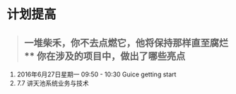 


# 计划提高
> 一堆柴禾，你不去点燃它，他将保持那样直至腐烂
> **
> 你在涉及的项目中，做出了哪些亮点
> --
> 


1. 2016年6月27日星期一 09:50 - 10:30   Guice getting start
2. 7.7 讲天池系统业务与技术



